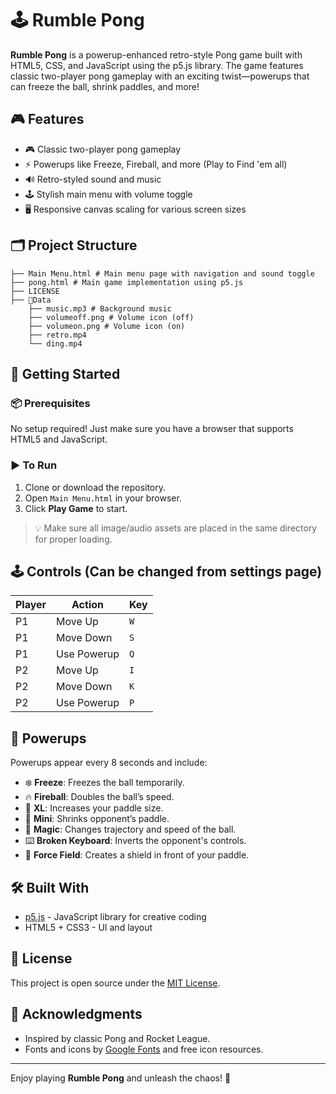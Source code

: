 # 🕹️ Rumble Pong

**Rumble Pong** is a powerup-enhanced retro-style Pong game built with HTML5, CSS, and JavaScript using the p5.js library. The game features classic two-player pong gameplay with an exciting twist—powerups that can freeze the ball, shrink paddles, and more!

## 🎮 Features

- 🎮 Classic two-player pong gameplay
- ⚡ Powerups like Freeze, Fireball, and more (Play to Find 'em all)
- 🔊 Retro-styled sound and music
- 🕹 Stylish main menu with volume toggle
- 🖥 Responsive canvas scaling for various screen sizes

## 🗂 Project Structure

``` rumble-pong/ 
├── Main Menu.html # Main menu page with navigation and sound toggle
├── pong.html # Main game implementation using p5.js 
├── LICENSE 
├── 📁Data 
    ├── music.mp3 # Background music 
    ├── volumeoff.png # Volume icon (off) 
    ├── volumeon.png # Volume icon (on) 
    ├── retro.mp4 
    └── ding.mp4 
```

## 🚀 Getting Started

### 📦 Prerequisites

No setup required! Just make sure you have a browser that supports HTML5 and JavaScript.

### ▶️ To Run

1. Clone or download the repository.
2. Open `Main Menu.html` in your browser.
3. Click **Play Game** to start.

> 💡 Make sure all image/audio assets are placed in the same directory for proper loading.

## 🕹 Controls (Can be changed from settings page)

| Player | Action       | Key       |
|--------|--------------|-----------|
| P1     | Move Up      | `W`       |
| P1     | Move Down    | `S`       |
| P1     | Use Powerup  | `Q`       |
| P2     | Move Up      | `I`       |
| P2     | Move Down    | `K`       |
| P2     | Use Powerup  | `P`       |

## 🧠 Powerups

Powerups appear every 8 seconds and include:
- ❄️ **Freeze**: Freezes the ball temporarily.
- 🔥 **Fireball**: Doubles the ball’s speed.
- 📏 **XL**: Increases your paddle size.
- 🔽 **Mini**: Shrinks opponent’s paddle.
- 🧹 **Magic**: Changes trajectory and speed of the ball. 
- ⌨️ **Broken Keyboard**: Inverts the opponent's controls.
- 🧲 **Force Field**: Creates a shield in front of your paddle.

## 🛠 Built With

- [p5.js](https://p5js.org/) - JavaScript library for creative coding
- HTML5 + CSS3 - UI and layout

## 📄 License

This project is open source under the [MIT License](LICENSE).

## 🙌 Acknowledgments

- Inspired by classic Pong and Rocket League. 
- Fonts and icons by [Google Fonts](https://fonts.google.com/specimen/Press+Start+2P) and free icon resources.

---

Enjoy playing **Rumble Pong** and unleash the chaos! 🚀
